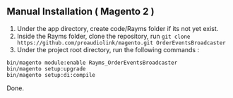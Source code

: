 ## Manual Installation ( Magento 2 )
1. Under the app directory, create code/Rayms folder if its not yet exist.
2. Inside the Rayms folder, clone the repository, run ```git clone https://github.com/proaudiolink/magento.git OrderEventsBroadcaster```
3. Under the project root directory, run the following commands : 
```
bin/magento module:enable Rayms_OrderEventsBroadcaster
bin/magento setup:upgrade
bin/magento setup:di:compile
```

Done.

